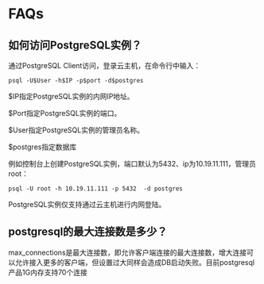 # FAQs

## 如何访问PostgreSQL实例？

通过PostgreSQL Client访问，登录云主机，在命令行中输入： 

    psql -U$User -h$IP -p$port -d$postgres

$IP指定PostgreSQL实例的内网IP地址。

$Port指定PostgreSQL实例的端口。

$User指定PostgreSQL实例的管理员名称。

$postgres指定数据库

例如控制台上创建PostgreSQL实例，端口默认为5432、ip为10.19.11.111，管理员root：
```
psql -U root -h 10.19.11.111 -p 5432  -d postgres 
```
PostgreSQL实例仅支持通过云主机进行内网登陆。

## postgresql的最大连接数是多少？

max\_connections是最大连接数，即允许客户端连接的最大连接数，增大连接可以允许接入更多的客户端，但设置过大同样会造成DB启动失败。目前postgresql产品1G内存支持70个连接

